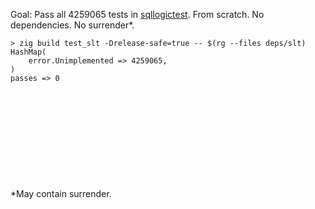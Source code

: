 Goal: Pass all 4259065 tests in [sqllogictest](https://www.sqlite.org/sqllogictest/doc/trunk/about.wiki). From scratch. No dependencies. No surrender*.

```
> zig build test_slt -Drelease-safe=true -- $(rg --files deps/slt)
HashMap(
    error.Unimplemented => 4259065,
)
passes => 0
```

&nbsp;

&nbsp;

&nbsp;

&nbsp;

&nbsp;

*May contain surrender.